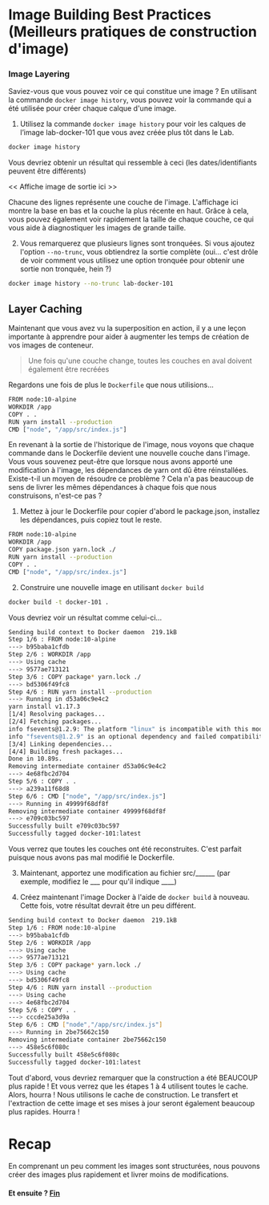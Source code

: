 # Image Building Best Practices (Meilleurs pratiques de construction d'image)

### Image Layering
Saviez-vous que vous pouvez voir ce qui constitue une image ? En utilisant la commande ```docker image history```, vous pouvez voir la commande qui a été utilisée pour créer chaque calque d'une image.

1. Utilisez la commande ```docker image history``` pour voir les calques de l’image lab-docker-101 que vous avez créée plus tôt dans le Lab.
```bash
docker image history
```
Vous devriez obtenir un résultat qui ressemble à ceci (les dates/identifiants peuvent être différents)

<< Affiche image de sortie ici >>

Chacune des lignes représente une couche de l'image. L'affichage ici montre la base en bas et la couche la plus récente en haut. Grâce à cela, vous pouvez également voir rapidement la taille de chaque couche, ce qui vous aide à diagnostiquer les images de grande taille.

2. Vous remarquerez que plusieurs lignes sont tronquées. Si vous ajoutez l'option ```--no-trunc```, vous obtiendrez la sortie complète (oui... c'est drôle de voir comment vous utilisez une option tronquée pour obtenir une sortie non tronquée, hein ?)

```bash 
docker image history --no-trunc lab-docker-101
```

## Layer Caching
Maintenant que vous avez vu la superposition en action, il y a une leçon importante à apprendre pour aider à augmenter les temps de création de vos images de conteneur.

> Une fois qu'une couche change, toutes les couches en aval doivent également être recréées

Regardons une fois de plus le ```Dockerfile``` que nous utilisions...

```bash 
FROM node:10-alpine
WORKDIR /app
COPY . .
RUN yarn install --production
CMD ["node", "/app/src/index.js"]
```

En revenant à la sortie de l'historique de l'image, nous voyons que chaque commande dans le Dockerfile devient une nouvelle couche dans l'image. Vous vous souvenez peut-être que lorsque nous avons apporté une modification à l'image, les dépendances de yarn ont dû être réinstallées. Existe-t-il un moyen de résoudre ce problème ? Cela n'a pas beaucoup de sens de livrer les mêmes dépendances à chaque fois que nous construisons, n'est-ce pas ?

1. Mettez à jour le Dockerfile pour copier d'abord le package.json, installez les dépendances, puis copiez tout le reste.
```bash
FROM node:10-alpine
WORKDIR /app
COPY package.json yarn.lock ./
RUN yarn install --production
COPY . .
CMD ["node", "/app/src/index.js"]
```

2. Construire une nouvelle image en utilisant ```docker build```
```bash
docker build -t docker-101 .
```

Vous devriez voir un résultat comme celui-ci...
```bash
Sending build context to Docker daemon  219.1kB
Step 1/6 : FROM node:10-alpine
---> b95baba1cfdb
Step 2/6 : WORKDIR /app
---> Using cache
---> 9577ae713121
Step 3/6 : COPY package* yarn.lock ./
---> bd5306f49fc8
Step 4/6 : RUN yarn install --production
---> Running in d53a06c9e4c2
yarn install v1.17.3
[1/4] Resolving packages...
[2/4] Fetching packages...
info fsevents@1.2.9: The platform "linux" is incompatible with this module.
info "fsevents@1.2.9" is an optional dependency and failed compatibility check. Excluding it from installation.
[3/4] Linking dependencies...
[4/4] Building fresh packages...
Done in 10.89s.
Removing intermediate container d53a06c9e4c2
---> 4e68fbc2d704
Step 5/6 : COPY . .
---> a239a11f68d8
Step 6/6 : CMD ["node", "/app/src/index.js"]
---> Running in 49999f68df8f
Removing intermediate container 49999f68df8f
---> e709c03bc597
Successfully built e709c03bc597
Successfully tagged docker-101:latest
```

Vous verrez que toutes les couches ont été reconstruites. C'est parfait puisque nous avons pas mal modifié le Dockerfile.

3. Maintenant, apportez une modification au fichier src/______ (par exemple, modifiez le ___ pour qu'il indique ____)

3. Créez maintenant l'image Docker à l'aide de ```docker build``` à nouveau. Cette fois, votre résultat devrait être un peu différent.
```bash
Sending build context to Docker daemon  219.1kB
Step 1/6 : FROM node:10-alpine
---> b95baba1cfdb
Step 2/6 : WORKDIR /app
---> Using cache
---> 9577ae713121
Step 3/6 : COPY package* yarn.lock ./
---> Using cache
---> bd5306f49fc8
Step 4/6 : RUN yarn install --production
---> Using cache
---> 4e68fbc2d704
Step 5/6 : COPY . .
---> cccde25a3d9a
Step 6/6 : CMD ["node","/app/src/index.js"]
---> Running in 2be75662c150
Removing intermediate container 2be75662c150
---> 458e5c6f080c
Successfully built 458e5c6f080c
Successfully tagged docker-101:latest
```

Tout d'abord, vous devriez remarquer que la construction a été BEAUCOUP plus rapide ! Et vous verrez que les étapes 1 à 4 utilisent toutes le cache. Alors, hourra ! Nous utilisons le cache de construction. Le transfert et l'extraction de cette image et ses mises à jour seront également beaucoup plus rapides. Hourra !

# Recap 
En comprenant un peu comment les images sont structurées, nous pouvons créer des images plus rapidement et livrer moins de modifications.

#### Et ensuite ? [Fin](https://github.com/GuilavoguiPierre12345/fmnt-lab-docker-101.git/docs/end.md)